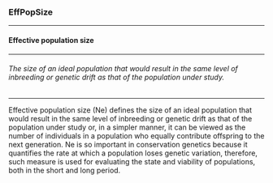 ### EffPopSize



------
#### Effective population size



------
###### The size of an ideal population that would result in the same level of inbreeding or genetic drift as that of the population under study.



------
Effective population size (Ne) defines the size of an ideal population that would result in the same level of inbreeding or genetic drift as that of the population under study or, in a simpler manner, it can be viewed as the number of individuals in a population who equally contribute offspring to the next generation. Ne is so important in conservation genetics because it quantifies the rate at which a population loses genetic variation, therefore, such measure is used for evaluating the state and viability of populations, both in the short and long period.
